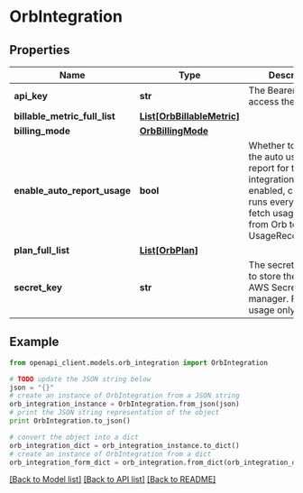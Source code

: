 # OrbIntegration


## Properties
Name | Type | Description | Notes
------------ | ------------- | ------------- | -------------
**api_key** | **str** | The Bearer key to access the orb API. | [optional] 
**billable_metric_full_list** | [**List[OrbBillableMetric]**](OrbBillableMetric.md) |  | [optional] 
**billing_mode** | [**OrbBillingMode**](OrbBillingMode.md) |  | [optional] 
**enable_auto_report_usage** | **bool** | Whether to enable the auto usage report for the orb integration. If enabled, cron job runs every hour to fetch usage events from Orb to Suger as UsageRecordGroups. | [optional] 
**plan_full_list** | [**List[OrbPlan]**](OrbPlan.md) |  | [optional] 
**secret_key** | **str** | The secret key used to store the ApiKey in AWS Secret manager. For internal usage only. | [optional] 

## Example

```python
from openapi_client.models.orb_integration import OrbIntegration

# TODO update the JSON string below
json = "{}"
# create an instance of OrbIntegration from a JSON string
orb_integration_instance = OrbIntegration.from_json(json)
# print the JSON string representation of the object
print OrbIntegration.to_json()

# convert the object into a dict
orb_integration_dict = orb_integration_instance.to_dict()
# create an instance of OrbIntegration from a dict
orb_integration_form_dict = orb_integration.from_dict(orb_integration_dict)
```
[[Back to Model list]](../README.md#documentation-for-models) [[Back to API list]](../README.md#documentation-for-api-endpoints) [[Back to README]](../README.md)


